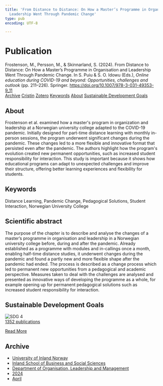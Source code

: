```yaml
---
title: 'From Distance to Distance: On How a Master’s Programme in Organisation and
  Leadership Went Through Pandemic Change'
type: pub
encoding: UTF-8

---
```

<h1>Publication</h1>
<article id="csl-bib-container-AADLV7WT" class="csl-bib-container">
  <div class="csl-bib-body"> <div class="csl-entry">Frostenson, M., Persson, M., &#38; Skinnarland, S. (2024). From Distance to Distance: On How a Master’s Programme in Organisation and Leadership Went Through Pandemic Change. In S. Puiu &#38; S. O. Idowu (Eds.), <i>Online education during COVID-19 and beyond: Opportunities, challenges and outlook</i> (pp. 211–226). Springer. <a href="https://doi.org/10.1007/978-3-031-49353-9_11">https://doi.org/10.1007/978-3-031-49353-9_11</a></div> </div>
  <div class="csl-bib-buttons">
    <a href="#taxonomy-article-AADLV7WT" alt="archive" class="csl-bib-button">Archive</a>
    <a href="https://app.cristin.no/results/show.jsf?id=2262617" alt="Cristin" class="csl-bib-button">Cristin</a>
    <a href="http://zotero.org/groups/5881554/items/AADLV7WT" alt="Zotero" class="csl-bib-button">Zotero</a>
    <a href="#keywords-article-AADLV7WT" alt="keywords" class="csl-bib-button">Keywords</a>
    <a href="#about-article-AADLV7WT" alt="about_pub" class="csl-bib-button">About</a>
    <a href="#sdg-article-AADLV7WT" alt="sdg" class="csl-bib-button">Sustainable Development Goals</a>
  </div>
  <div id="csl-bib-meta-container-AADLV7WT"></div>
</article>
<div id="csl-bib-meta-AADLV7WT" class="csl-bib-meta">
  <article id="about-article-AADLV7WT" class="about_pub-article">
    <h1>About</h1>
    Frostenson et al. examined how a master's program in organization and leadership at a Norwegian university college adapted to the COVID-19 pandemic. Initially designed for part-time distance learning with monthly in-person sessions, the program underwent significant changes during the pandemic. These changes led to a more flexible and innovative format that persisted even after the pandemic. The authors highlight how the program's evolution created new permanent opportunities, such as increased student responsibility for interaction. This study is important because it shows how educational programs can adapt to unexpected challenges and improve their structure, offering better learning experiences and flexibility for students.
  </article>
  <article id="keywords-article-AADLV7WT" class="keywords-article">
    <h1>Keywords</h1>
    Distance Learning, Pandemic Change, Pedagogical Solutions, Student Interaction, Norwegian University College
  </article>
  <article id="abstract-article-AADLV7WT" class="abstract-article">
    <h1>Scientific abstract</h1>
    The purpose of the chapter is to describe and analyse the changes of a master’s programme in organisation and leadership in a Norwegian university college before, during and after the pandemic. Already established as a programme with modules and in-callings once a month, enabling half-time distance studies, it underwent changes during the pandemic and found a partly new and more flexible shape after the pandemic had ended. The process is described as a change process which led to permanent new opportunities from a pedagogical and academic perspective. Measures taken to deal with the challenges are analysed and presented as innovative ways of developing the programme as a whole, for example opening up for permanent pedagogical solutions such as increased student responsibility for interaction.
  </article>
  <article id="sdg-article-AADLV7WT" class="sdg-article">
    <h1>Sustainable Development Goals</h1>
    <div class="sdg-container"><div id="sdg4" class="sdg">
        <img src="{{< params subfolder >}}images/sdg/sdg04_en.png" class="image" alt="SDG 4">
        <div class="sdg-overlay">
          <a href="{{< params subfolder >}}en/archive/?sdg=4#archive" class="sdg-publication-count"><span>1352</span> publications</a>
          <p><a href="https://sdgs.un.org/goals/goal4" class="sdg-read-more">Read More</a></p>
        </div>
      </div></div>
  </article>
  <article id="taxonomy-article-AADLV7WT" class="taxonomy-article">
    <h1>Archive</h1>
    <ul>
      <li><a href="{{< params subfolder >}}en/archive/?key=3DCRN523">University of Inland Norway</a></li>
      <li><a href="{{< params subfolder >}}en/archive/?key=DU8Q9LN9">Inland School of Business and Social Sciences</a></li>
      <li><a href="{{< params subfolder >}}en/archive/?key=4LUWR3ZM">Department of Organisation, Leadership and Management</a></li>
      <li><a href="{{< params subfolder >}}en/archive/?key=TY5PNNUR">2024</a></li>
      <li><a href="{{< params subfolder >}}en/archive/?key=CYWLS7Z7">April</a></li>
    </ul>
  </article>
</div>
